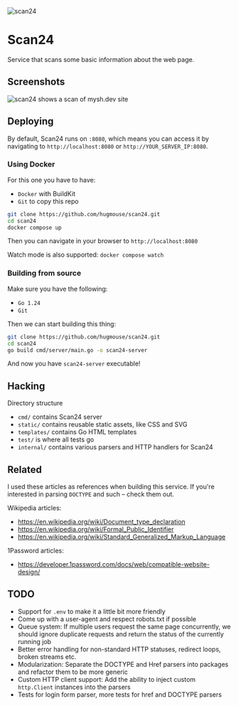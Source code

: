 <picture>
  <source srcset="https://i.imgur.com/PiBAxUK.png" media="(prefers-color-scheme: light)"/>
  <source srcset="https://i.imgur.com/Tlwi5IF.png"  media="(prefers-color-scheme: dark)"/>
  <img src="https://i.imgur.com/PiBAxUK.png" alt="scan24"/>
</picture>

# Scan24
Service that scans some basic information about the web page.

## Screenshots

<picture>
  <source srcset="https://i.imgur.com/zcwg6eH.png" media="(prefers-color-scheme: light)"/>
  <source srcset="https://i.imgur.com/WN1LCj2.png"  media="(prefers-color-scheme: dark)"/>
  <img src="https://i.imgur.com/zcwg6eH.png" alt="scan24 shows a scan of mysh.dev site"/>
</picture>

## Deploying

By default, Scan24 runs on `:8080`, which means you can access it by navigating to `http://localhost:8080` or `http://YOUR_SERVER_IP:8080`.

### Using Docker

For this one you have to have:

- `Docker` with BuildKit
- `Git` to copy this repo

```bash
git clone https://github.com/hugmouse/scan24.git
cd scan24
docker compose up
```

Then you can navigate in your browser to `http://localhost:8080`

Watch mode is also supported: `docker compose watch`

### Building from source

Make sure you have the following:

- `Go 1.24`
- `Git`

Then we can start building this thing:

```bash
git clone https://github.com/hugmouse/scan24.git
cd scan24
go build cmd/server/main.go -o scan24-server
```

And now you have `scan24-server` executable!

## Hacking

Directory structure

- `cmd/` contains Scan24 server
- `static/` contains reusable static assets, like CSS and SVG
- `templates/` contains Go HTML templates
- `test/` is where all tests go
- `internal/` contains various parsers and HTTP handlers for Scan24

## Related

I used these articles as references when building this service.
If you're interested in parsing `DOCTYPE` and such – check them out.

Wikipedia articles:

- https://en.wikipedia.org/wiki/Document_type_declaration
- https://en.wikipedia.org/wiki/Formal_Public_Identifier
- https://en.wikipedia.org/wiki/Standard_Generalized_Markup_Language

1Password articles:

- https://developer.1password.com/docs/web/compatible-website-design/

## TODO

- Support for `.env` to make it a little bit more friendly
- Come up with a user-agent and respect robots.txt if possible
- Queue system: If multiple users request the same page concurrently, we should ignore duplicate requests and return the status of the currently running job
- Better error handling for non-standard HTTP statuses, redirect loops, broken streams etc.
- Modularization: Separate the DOCTYPE and Href parsers into packages and refactor them to be more generic
- Custom HTTP client support: Add the ability to inject custom `http.Client` instances into the parsers
- Tests for login form parser, more tests for href and DOCTYPE parsers
